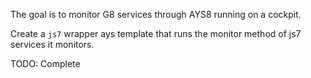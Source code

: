 The goal is to monitor G8 services through AYS8 running on a cockpit.

Create a `js7` wrapper ays template that runs the monitor method of js7 services it monitors.

TODO: Complete